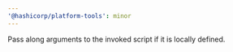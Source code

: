 ```yaml
---
'@hashicorp/platform-tools': minor
---
```


Pass along arguments to the invoked script if it is locally defined.
